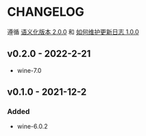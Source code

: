 # CHANGELOG

遵循 [语义化版本 2.0.0](https://semver.org/lang/zh-CN/) 和 [如何维护更新日志 1.0.0](https://keepachangelog.com/zh-CN/1.0.0/)

## v0.2.0 - 2022-2-21

* wine-7.0

## v0.1.0 - 2021-12-2

### Added

* wine-6.0.2

